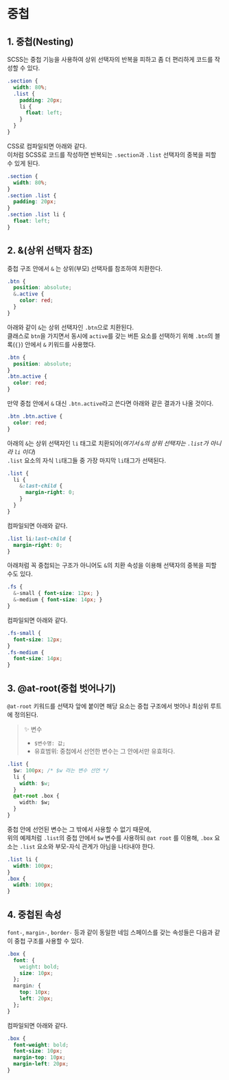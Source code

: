# 중첩

## 1. 중첩(Nesting)
SCSS는 중첩 기능을 사용하여 상위 선택자의 반복을 피하고 좀 더 편리하게 코드를 작성할 수 있다. 

```css
.section {
  width: 80%;
  .list {
    padding: 20px;
    li {
      float: left;
    }
  }
}
```

CSS로 컴파일되면 아래와 같다.     
이처럼 SCSS로 코드를 작성하면 반복되는 `.section`과 `.list` 선택자의 중복을 피할 수 있게 된다. 

```css
.section {
  width: 80%;
}
.section .list {
  padding: 20px;
}
.section .list li {
  float: left;
}
```


## 2. &(상위 선택자 참조)
중첩 구조 안에서 `&` 는 상위(부모) 선택자를 참조하여 치환한다. 

```css 
.btn {
  position: absolute;
  &.active {
    color: red;
  }
}
```

아래와 같이 `&`는 상위 선택자인 `.btn`으로 치환된다.   
클래스로 `btn`을 가지면서 동시에 `active`를 갖는 버튼 요소를 선택하기 위해 `.btn`의 블록(`{}`) 안에서 `&` 키워드를 사용했다.    

```css
.btn {
  position: absolute;
}
.btn.active {
  color: red;
}
```

만약 중첩 안에서 `&` 대신 `.btn.active`라고 쓴다면 아래와 같은 결과가 나올 것이다. 

```css
.btn .btn.active {
  color: red;
}
```

아래의 `&`는 상위 선택자인 `li` 태그로 치환되어(_여기서 `&`의 상위 선택자는 `.list`가 아니라 `li` 이다_)   
`.list` 요소의 자식 `li`태그들 중 가장 마지막 `li`태그가 선택된다. 

```css
.list {
  li {
    &:last-child {
      margin-right: 0;
    }
  }
}
```

컴파일되면 아래와 같다. 

```css
.list li:last-child {
  margin-right: 0;
}
```

아래처럼 꼭 중첩되는 구조가 아니어도 `&`의 치환 속성을 이용해 선택자의 중복을 피할 수도 있다. 

```css
.fs {
  &-small { font-size: 12px; }
  &-medium { font-size: 14px; }
}
```

컴파일되면 아래와 같다. 

```css
.fs-small {
  font-size: 12px;
}
.fs-medium {
  font-size: 14px;
}
```


## 3. @at-root(중첩 벗어나기)
`@at-root` 키워드를 선택자 앞에 붙이면 해당 요소는 중첩 구조에서 벗어나 최상위 루트에 정의된다. 

> ✨ 변수  
> - `$변수명: 값;` 
> - 유효범위: 중첩에서 선언한 변수는 그 안에서만 유효하다. 

```css
.list {
  $w: 100px; /* $w 라는 변수 선언 */
  li {
    width: $w;
  }
  @at-root .box {
    width: $w;
  }
}
```

중첩 안에 선언된 변수는 그 밖에서 사용할 수 없기 때문에,    
위의 예제처럼 `.list`의 중첩 안에서 `$w` 변수를 사용하되 `@at root` 를 이용해, `.box` 요소는 `.list` 요소와 부모-자식 관계가 아님을 나타내야 한다. 

```css
.list li {
  width: 100px;
}
.box {
  width: 100px;
}
```


## 4. 중첩된 속성

`font-`, `margin-`, `border-` 등과 같이 동일한 네임 스페이스를 갖는 속성들은 다음과 같이 중첩 구조를 사용할 수 있다. 

```css
.box {
  font: {
    weight: bold;
    size: 10px;
  };
  margin: {
    top: 10px;
    left: 20px;
  };
}
```

컴파일되면 아래와 같다. 

```css
.box {
  font-weight: bold;
  font-size: 10px;
  margin-top: 10px;
  margin-left: 20px;
}
```
